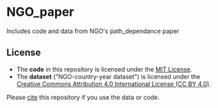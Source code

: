 # NGO_paper
Includes code and data from NGO's path_dependance paper


## License

- The **code** in this repository is licensed under the [MIT License](LICENSE_CODE).
- The **dataset** ("NGO-country-year dataset") is licensed under the [Creative Commons Attribution 4.0 International License (CC BY 4.0)](LICENSE_DATA).

Please [cite](CITATION) this repository if you use the data or code.
